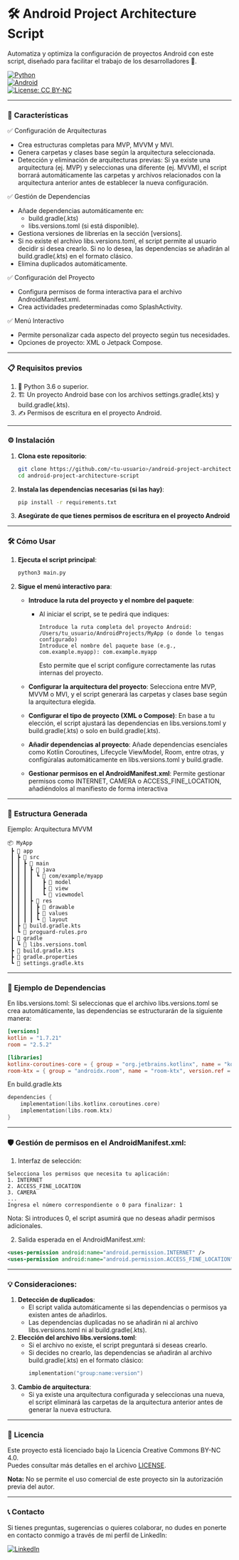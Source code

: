 # 🛠️ Android Project Architecture Script 
Automatiza y optimiza la configuración de proyectos Android con este script, diseñado para facilitar el trabajo de los desarrolladores 🚀.

[![Python](https://img.shields.io/badge/python-3.8+-blue.svg)](https://www.python.org/)  
[![Android](https://img.shields.io/badge/android-11+-green.svg)](https://developer.android.com/)  
[![License: CC BY-NC](https://img.shields.io/badge/License-CC--BY--NC-blue.svg)](https://creativecommons.org/licenses/by-nc/4.0/)

---  

### 🌟 **Características**  

✅ Configuración de Arquitecturas

- Crea estructuras completas para MVP, MVVM y MVI.
- Genera carpetas y clases base según la arquitectura seleccionada.
- Detección y eliminación de arquitecturas previas: Si ya existe una arquitectura (ej. MVP) y seleccionas una diferente (ej. MVVM), el script borrará automáticamente las carpetas y archivos relacionados con la arquitectura anterior antes de establecer la nueva configuración.
  
✅ Gestión de Dependencias
- Añade dependencias automáticamente en:
  - build.gradle(.kts)
  - libs.versions.toml (si está disponible).
- Gestiona versiones de librerías en la sección [versions].
- Si no existe el archivo libs.versions.toml, el script permite al usuario decidir si desea crearlo. Si no lo desea, las dependencias se añadirán al build.gradle(.kts) en el formato clásico.
- Elimina duplicados automáticamente.
  
✅ Configuración del Proyecto
- Configura permisos de forma interactiva para el archivo AndroidManifest.xml.
- Crea actividades predeterminadas como SplashActivity.
  
✅ Menú Interactivo
- Permite personalizar cada aspecto del proyecto según tus necesidades.
- Opciones de proyecto: XML o Jetpack Compose.

---  

### 📋 **Requisitos previos**  

1. 🐍 Python 3.6 o superior.
2. 🏗️ Un proyecto Android base con los archivos settings.gradle(.kts) y build.gradle(.kts).
3. ✍️ Permisos de escritura en el proyecto Android.

---  

### ⚙️ **Instalación**  

1. **Clona este repositorio**:  

    ```bash
    git clone https://github.com/<tu-usuario>/android-project-architecture-script.git
    cd android-project-architecture-script  
    ```  

2. **Instala las dependencias necesarias (si las hay)**:  

    ```bash
    pip install -r requirements.txt
    ```
3. **Asegúrate de que tienes permisos de escritura en el proyecto Android**

---  

### 🛠️ **Cómo Usar**

1. **Ejecuta el script principal**:

   ```bash
   python3 main.py
   ```
2. **Sigue el menú interactivo para**:
   - **Introduce la ruta del proyecto y el nombre del paquete**:
     - Al iniciar el script, se te pedirá que indiques:
       ```plaintext
       Introduce la ruta completa del proyecto Android: /Users/tu_usuario/AndroidProjects/MyApp (o donde lo tengas configurado)
       Introduce el nombre del paquete base (e.g., com.example.myapp): com.example.myapp
       ```
       Esto permite que el script configure correctamente las rutas internas del proyecto.

   - **Configurar la arquitectura del proyecto**: 
     Selecciona entre MVP, MVVM o MVI, y el script generará las carpetas y clases base según la arquitectura elegida.
     
   - **Configurar el tipo de proyecto (XML o Compose)**: 
     En base a tu elección, el script ajustará las dependencias en libs.versions.toml y build.gradle(.kts) o solo en build.gradle(.kts).
     
   - **Añadir dependencias al proyecto**: 
     Añade dependencias esenciales como Kotlin Coroutines, Lifecycle ViewModel, Room, entre otras, y configúralas automáticamente en libs.versions.toml y build.gradle.
     
   - **Gestionar permisos en el AndroidManifest.xml**: 
     Permite gestionar permisos como INTERNET, CAMERA o ACCESS_FINE_LOCATION, añadiéndolos al manifiesto de forma interactiva

---

### 📂 **Estructura Generada**

Ejemplo: Arquitectura MVVM

```plaintext
📦 MyApp  
 ┣ 📂 app  
 ┃ ┣ 📂 src  
 ┃ ┃ ┣ 📂 main  
 ┃ ┃ ┃ ┣ 📂 java  
 ┃ ┃ ┃ ┃ ┗ 📂 com/example/myapp  
 ┃ ┃ ┃ ┃   ┣ 📂 model  
 ┃ ┃ ┃ ┃   ┣ 📂 view  
 ┃ ┃ ┃ ┃   ┗ 📂 viewmodel  
 ┃ ┃ ┃ ┣ 📂 res  
 ┃ ┃ ┃ ┃ ┣ 📂 drawable  
 ┃ ┃ ┃ ┃ ┣ 📂 values  
 ┃ ┃ ┃ ┃ ┗ 📂 layout  
 ┃ ┣ 📜 build.gradle.kts  
 ┃ ┗ 📜 proguard-rules.pro  
 ┣ 📂 gradle  
 ┃ ┗ 📜 libs.versions.toml  
 ┣ 📜 build.gradle.kts  
 ┣ 📜 gradle.properties  
 ┗ 📜 settings.gradle.kts  
```

---

### 📜 **Ejemplo de Dependencias**

En libs.versions.toml: Si seleccionas que el archivo libs.versions.toml se crea automáticamente, las dependencias se estructurarán de la siguiente manera:

```toml
[versions]
kotlin = "1.7.21"
room = "2.5.2"

[libraries]
kotlinx-coroutines-core = { group = "org.jetbrains.kotlinx", name = "kotlinx-coroutines-core", version = "1.7.1" }
room-ktx = { group = "androidx.room", name = "room-ktx", version.ref = "room" }
```

En build.gradle.kts

```kotlin
dependencies {
    implementation(libs.kotlinx.coroutines.core)
    implementation(libs.room.ktx)
}
```

---

### 🛡️ **Gestión de permisos en el AndroidManifest.xml**:

1. Interfaz de selección:
```plaintext
Selecciona los permisos que necesita tu aplicación:  
1. INTERNET  
2. ACCESS_FINE_LOCATION  
3. CAMERA  
...  
Ingresa el número correspondiente o 0 para finalizar: 1
```
Nota: Si introduces 0, el script asumirá que no deseas añadir permisos adicionales.
   
2. Salida esperada en el AndroidManifest.xml:

```xml
<uses-permission android:name="android.permission.INTERNET" />  
<uses-permission android:name="android.permission.ACCESS_FINE_LOCATION" />
```

 ---

### 💡 **Consideraciones**:

1. **Detección de duplicados**:
   - El script valida automáticamente si las dependencias o permisos ya existen antes de añadirlos.
   - Las dependencias duplicadas no se añadirán ni al archivo libs.versions.toml ni al build.gradle(.kts).
2. **Elección del archivo libs.versions.toml**:
   - Si el archivo no existe, el script preguntará si deseas crearlo.
   - Si decides no crearlo, las dependencias se añadirán al archivo build.gradle(.kts) en el formato clásico:
     ```kotlin
     implementation("group:name:version")
     ```
3. **Cambio de arquitectura**:
   - Si ya existe una arquitectura configurada y seleccionas una nueva, el script eliminará las carpetas de la arquitectura anterior antes de generar la nueva estructura.

---

### 📄 **Licencia**

Este proyecto está licenciado bajo la Licencia Creative Commons BY-NC 4.0.  
Puedes consultar más detalles en el archivo [LICENSE](LICENSE).  

**Nota:** No se permite el uso comercial de este proyecto sin la autorización previa del autor.

---

### 📞 **Contacto**

Si tienes preguntas, sugerencias o quieres colaborar, no dudes en ponerte en contacto conmigo a través de mi perfil de LinkedIn:

[![LinkedIn](https://img.shields.io/badge/LinkedIn-Nerea%20Luján%20Pintado-blue?style=flat-square&logo=linkedin)](https://www.linkedin.com/in/nerea-lujan-pintado/)


















